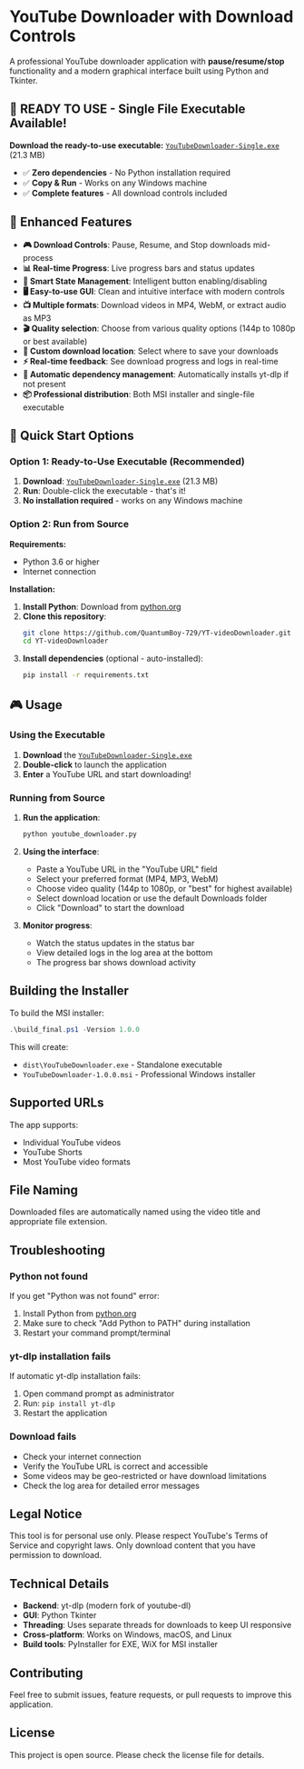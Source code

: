 # YouTube Downloader with Download Controls

A professional YouTube downloader application with **pause/resume/stop** functionality and a modern graphical interface built using Python and Tkinter.

## 🚀 **READY TO USE - Single File Executable Available!**

**Download the ready-to-use executable:** [`YouTubeDownloader-Single.exe`](./YouTubeDownloader-Single.exe) (21.3 MB)
- ✅ **Zero dependencies** - No Python installation required
- ✅ **Copy & Run** - Works on any Windows machine
- ✅ **Complete features** - All download controls included

## 🎯 Enhanced Features

- **🎮 Download Controls**: Pause, Resume, and Stop downloads mid-process
- **📊 Real-time Progress**: Live progress bars and status updates
- **🎯 Smart State Management**: Intelligent button enabling/disabling
- **🖥️ Easy-to-use GUI**: Clean and intuitive interface with modern controls
- **📺 Multiple formats**: Download videos in MP4, WebM, or extract audio as MP3
- **🎬 Quality selection**: Choose from various quality options (144p to 1080p or best available)
- **📁 Custom download location**: Select where to save your downloads
- **⚡ Real-time feedback**: See download progress and logs in real-time
- **🔧 Automatic dependency management**: Automatically installs yt-dlp if not present
- **📦 Professional distribution**: Both MSI installer and single-file executable

## 🚀 Quick Start Options

### Option 1: Ready-to-Use Executable (Recommended)
1. **Download**: [`YouTubeDownloader-Single.exe`](./YouTubeDownloader-Single.exe) (21.3 MB)
2. **Run**: Double-click the executable - that's it!
3. **No installation required** - works on any Windows machine

### Option 2: Run from Source
**Requirements:**
- Python 3.6 or higher
- Internet connection

**Installation:**
1. **Install Python**: Download from [python.org](https://www.python.org/downloads/)
2. **Clone this repository**:
   ```bash
   git clone https://github.com/QuantumBoy-729/YT-videoDownloader.git
   cd YT-videoDownloader
   ```
3. **Install dependencies** (optional - auto-installed):
   ```bash
   pip install -r requirements.txt
   ```

## 🎮 Usage

### Using the Executable
1. **Download** the [`YouTubeDownloader-Single.exe`](./YouTubeDownloader-Single.exe)
2. **Double-click** to launch the application
3. **Enter** a YouTube URL and start downloading!

### Running from Source
1. **Run the application**:
   ```bash
   python youtube_downloader.py
   ```

2. **Using the interface**:
   - Paste a YouTube URL in the "YouTube URL" field
   - Select your preferred format (MP4, MP3, WebM)
   - Choose video quality (144p to 1080p, or "best" for highest available)
   - Select download location or use the default Downloads folder
   - Click "Download" to start the download

3. **Monitor progress**:
   - Watch the status updates in the status bar
   - View detailed logs in the log area at the bottom
   - The progress bar shows download activity

## Building the Installer

To build the MSI installer:

```powershell
.\build_final.ps1 -Version 1.0.0
```

This will create:
- `dist\YouTubeDownloader.exe` - Standalone executable
- `YouTubeDownloader-1.0.0.msi` - Professional Windows installer

## Supported URLs

The app supports:
- Individual YouTube videos
- YouTube Shorts
- Most YouTube video formats

## File Naming

Downloaded files are automatically named using the video title and appropriate file extension.

## Troubleshooting

### Python not found
If you get "Python was not found" error:
1. Install Python from [python.org](https://www.python.org/downloads/)
2. Make sure to check "Add Python to PATH" during installation
3. Restart your command prompt/terminal

### yt-dlp installation fails
If automatic yt-dlp installation fails:
1. Open command prompt as administrator
2. Run: `pip install yt-dlp`
3. Restart the application

### Download fails
- Check your internet connection
- Verify the YouTube URL is correct and accessible
- Some videos may be geo-restricted or have download limitations
- Check the log area for detailed error messages

## Legal Notice

This tool is for personal use only. Please respect YouTube's Terms of Service and copyright laws. Only download content that you have permission to download.

## Technical Details

- **Backend**: yt-dlp (modern fork of youtube-dl)
- **GUI**: Python Tkinter
- **Threading**: Uses separate threads for downloads to keep UI responsive
- **Cross-platform**: Works on Windows, macOS, and Linux
- **Build tools**: PyInstaller for EXE, WiX for MSI installer

## Contributing

Feel free to submit issues, feature requests, or pull requests to improve this application.

## License

This project is open source. Please check the license file for details.
